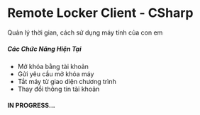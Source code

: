Remote Locker Client - CSharp
====================

Quản lý thời gian, cách sử dụng máy tính của con em

##### Các Chức Năng Hiện Tại
 * Mở khóa bằng tài khoản
 * Gửi yêu cầu mở khóa máy
 * Tắt máy từ giao diện chương trình
 * Thay đổi thông tin tài khoản

#### IN PROGRESS...
